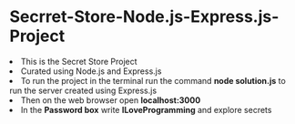 # Secrret-Store-Node.js-Express.js-Project

<li>This is the Secret Store Project</li>
<li>Curated using Node.js and Express.js</li>
<li>To run the project in the terminal run the command <strong>node solution.js</strong> to run the server created using Express.js</li>
<li>Then on the web browser open <strong>localhost:3000</strong></li>
<li>In the <strong>Password box</strong> write <strong>ILoveProgramming</strong> and explore secrets</li>
